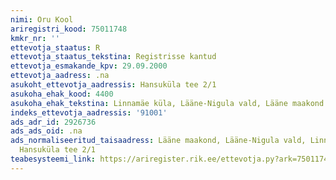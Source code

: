 ```yaml
---
nimi: Oru Kool
ariregistri_kood: 75011748
kmkr_nr: ''
ettevotja_staatus: R
ettevotja_staatus_tekstina: Registrisse kantud
ettevotja_esmakande_kpv: 29.09.2000
ettevotja_aadress: .na
asukoht_ettevotja_aadressis: Hansuküla tee 2/1
asukoha_ehak_kood: 4400
asukoha_ehak_tekstina: Linnamäe küla, Lääne-Nigula vald, Lääne maakond
indeks_ettevotja_aadressis: '91001'
ads_adr_id: 2926736
ads_ads_oid: .na
ads_normaliseeritud_taisaadress: Lääne maakond, Lääne-Nigula vald, Linnamäe küla,
  Hansuküla tee 2/1
teabesysteemi_link: https://ariregister.rik.ee/ettevotja.py?ark=75011748&ref=rekvisiidid
---
```

